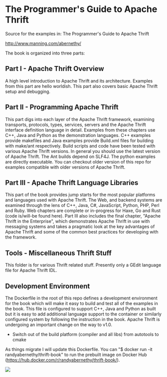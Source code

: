 The Programmer's Guide to Apache Thrift
=======================================

Source for the examples in: The Programmer's Guide to Apache Thrift

http://www.manning.com/abernethy/

The book is organized into three parts:

Part I - Apache Thrift Overview
-------------------------------

A high level introduction to Apache Thrift and its architecture. Examples from this part are hello worldish. This part also covers basic Apache Thrift setup and debugging.

Part II - Programming Apache Thrift
-----------------------------------

This part digs into each layer of the Apache Thrift framework, examining transports, protocols, types, services, servers and the Apache Thrift interface definition language in detail. Examples from these chapters use C++, Java and Python as the demonstration languages. C++ examples provide makefiles and Java examples provide Build.xml files for building with make/ant respectively. Build scripts and code  have been tested with various Apache Thrift versions. In general you should use the latest version of Apache Thrift. The Ant builds depend on SLF4J. The python examples are directly executable. You can checkout older version of this repo for examples compatible with older versions of Apache Thrift.

Part III - Apache Thrift Language Libraries
-------------------------------------------

This part of the book provides jump starts for the most popular platforms and languages used with Apache Thrift. The Web, and backend systems are examined through the lens of C++, Java, C#, JavaScript, Python, PHP, Perl and Ruby. Web chapters are complete or in-progress for Haxe, Go and Rust (code is/will-be found here). Part III also includes the final chapter, "Apache Thrift in the Enterprise", which demonstrates Apache Thrift in use with messaging systems and takes a pragmatic look at the key advantages of Apache Thrift and some of the common best practices for developing with the framework.

Tools - Miscellaneous Thrift Stuff
----------------------------------

This folder is for various Thrift related stuff. Presently only a GEdit language file for Apache Thrift IDL.

Development Environment
-----------------------

The Dockerfile in the root of this repo defines a development environment for the book which will make it easy to build and test all of the examples in the book. This file is configured to support C++, Java and Python as built but it is easy to add additional language support to the container or similarly configured system by following the instruction in the book. Apache Thrift is undergoing an important change on the way to v1.0. 

 - Switch out of the build platform (compiler and all libs) from autotools to cmake

As things migrate I will update this Dockerfile. You can "$ docker run -it randyabernethy/thrift-book" to run the prebuilt image on Docker Hub (https://hub.docker.com/r/randyabernethy/thrift-book/).

[![](https://images.microbadger.com/badges/image/randyabernethy/thrift-book.svg)](https://microbadger.com/images/randyabernethy/thrift-book "Thrift Book Layers")

